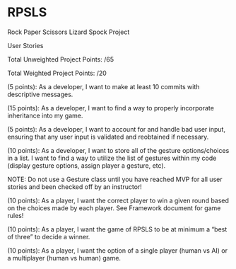# RPSLS

Rock Paper Scissors Lizard Spock Project

User Stories

Total Unweighted Project Points: /65

Total Weighted Project Points: /20

(5 points): As a developer, I want to make at least 10 commits with descriptive messages.

(15 points): As a developer, I want to find a way to properly incorporate inheritance into my game.

(5 points): As a developer, I want to account for and handle bad user input, ensuring that any user input is validated and reobtained if necessary.

(10 points): As a developer, I want to store all of the gesture options/choices in a list. I want to find a way to utilize the list of gestures within my code (display gesture options, assign player a gesture, etc).

NOTE: Do not use a Gesture class until you have reached MVP for all user stories and been checked off by an instructor!

(10 points): As a player, I want the correct player to win a given round based on the choices made by each player. See Framework document for game rules!

(10 points): As a player, I want the game of RPSLS to be at minimum a “best of three” to decide a winner.

(10 points): As a player, I want the option of a single player (human vs AI) or a multiplayer (human vs human) game. 
